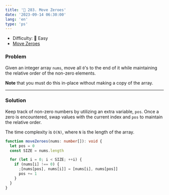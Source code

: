 ```yaml
---
title: '🍰 283. Move Zeroes'
date: '2023-09-14 06:30:00'
lang: 'en'
type: 'ps'
---
```


- Difficulty: 🍰 Easy
- [Move Zeroes](https://leetcode.com/problems/move-zeroes/description/?envType=study-plan-v2&envId=leetcode-75)

### Problem

Given an integer array `nums`, move all `0`'s to the end of it while maintaining the relative order of the non-zero elements.

**Note** that you must do this in-place without making a copy of the array.

---

### Solution

Keep track of non-zero numbers by utilizing an extra variable, `pos`. Once a zero is encountered, swap values with the current index and `pos` to maintain the relative order.

The time complexity is `O(N)`, where `N` is the length of the array.

```ts
function moveZeroes(nums: number[]): void {
  let pos = 0
  const SIZE = nums.length

  for (let i = 0; i < SIZE; ++i) {
    if (nums[i] !== 0) {
      ;[nums[pos], nums[i]] = [nums[i], nums[pos]]
      pos += 1
    }
  }
}
```
